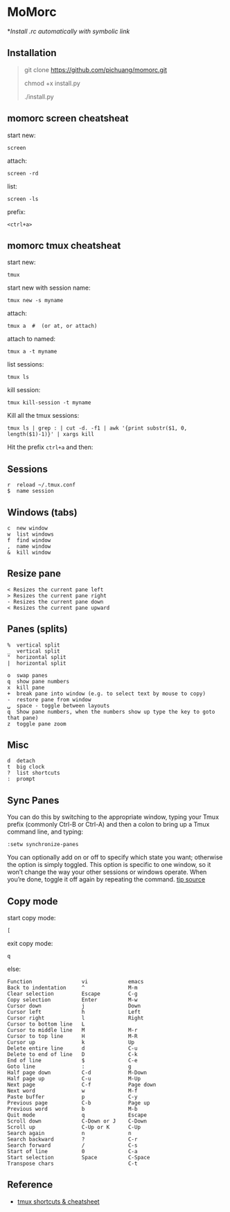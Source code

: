 MoMorc
==========
**Install  *.rc automatically with symbolic link**

Installation
------------

> git clone https://github.com/pichuang/momorc.git
>
> chmod +x install.py
>
> ./install.py

momorc screen cheatsheat
------------------------
start new:

    screen

attach:

    screen -rd

list:

    screen -ls

prefix:

    <ctrl+a>

momorc tmux cheatsheat
----------------------
start new:

    tmux

start new with session name:

    tmux new -s myname

attach:

    tmux a  #  (or at, or attach)

attach to named:

    tmux a -t myname

list sessions:

    tmux ls

<a name="killSessions"></a>kill session:

    tmux kill-session -t myname

<a name="killAllSessions"></a>Kill all the tmux sessions:

    tmux ls | grep : | cut -d. -f1 | awk '{print substr($1, 0, length($1)-1)}' | xargs kill

Hit the prefix `ctrl+a`  and then:

## Sessions


    r  reload ~/.tmux.conf
    $  name session

## Windows (tabs)

    c  new window
    w  list windows
    f  find window
    ,  name window
    &  kill window

## <a name="ResizePane"></a>Resize pane

    < Resizes the current pane left
    > Resizes the current pane right
    - Resizes the current pane down
    < Resizes the current pane upward

## <a name="PanesSplits"></a>Panes (splits)

    %  vertical split
    _  vertical split
    "  horizontal split
    |  horizontal split
    
    o  swap panes
    q  show pane numbers
    x  kill pane
    +  break pane into window (e.g. to select text by mouse to copy)
    -  restore pane from window
    ⍽  space - toggle between layouts
    q  Show pane numbers, when the numbers show up type the key to goto that pane)
    z  toggle pane zoom

## Misc

    d  detach
    t  big clock
    ?  list shortcuts
    :  prompt

## <a name="syncPanes"></a>Sync Panes

You can do this by switching to the appropriate window, typing your Tmux prefix (commonly Ctrl-B or Ctrl-A) and then a colon to bring up a Tmux command line, and typing:

```
:setw synchronize-panes
```

You can optionally add on or off to specify which state you want; otherwise the option is simply toggled. This option is specific to one window, so it won’t change the way your other sessions or windows operate. When you’re done, toggle it off again by repeating the command. [tip source](http://blog.sanctum.geek.nz/sync-tmux-panes/)

## <a name="copymode"></a>Copy mode
start copy mode:

    [

exit copy mode:

    q

else:

    Function                vi             emacs
    Back to indentation     ^              M-m
    Clear selection         Escape         C-g
    Copy selection          Enter          M-w
    Cursor down             j              Down
    Cursor left             h              Left
    Cursor right            l              Right
    Cursor to bottom line   L
    Cursor to middle line   M              M-r
    Cursor to top line      H              M-R
    Cursor up               k              Up
    Delete entire line      d              C-u
    Delete to end of line   D              C-k
    End of line             $              C-e
    Goto line               :              g
    Half page down          C-d            M-Down
    Half page up            C-u            M-Up
    Next page               C-f            Page down
    Next word               w              M-f
    Paste buffer            p              C-y
    Previous page           C-b            Page up
    Previous word           b              M-b
    Quit mode               q              Escape
    Scroll down             C-Down or J    C-Down
    Scroll up               C-Up or K      C-Up
    Search again            n              n
    Search backward         ?              C-r
    Search forward          /              C-s
    Start of line           0              C-a
    Start selection         Space          C-Space
    Transpose chars                        C-t

Reference
---------
- [tmux shortcuts & cheatsheet](https://gist.github.com/MohamedAlaa/2961058)
